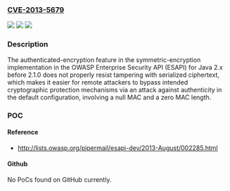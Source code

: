### [CVE-2013-5679](https://cve.mitre.org/cgi-bin/cvename.cgi?name=CVE-2013-5679)
![](https://img.shields.io/static/v1?label=Product&message=n%2Fa&color=blue)
![](https://img.shields.io/static/v1?label=Version&message=n%2Fa&color=blue)
![](https://img.shields.io/static/v1?label=Vulnerability&message=n%2Fa&color=brighgreen)

### Description

The authenticated-encryption feature in the symmetric-encryption implementation in the OWASP Enterprise Security API (ESAPI) for Java 2.x before 2.1.0 does not properly resist tampering with serialized ciphertext, which makes it easier for remote attackers to bypass intended cryptographic protection mechanisms via an attack against authenticity in the default configuration, involving a null MAC and a zero MAC length.

### POC

#### Reference
- http://lists.owasp.org/pipermail/esapi-dev/2013-August/002285.html

#### Github
No PoCs found on GitHub currently.

